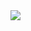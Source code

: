 <img src="https://fustyles.github.io/BlocklyResearch/Dropdown/fuDropdown2Levels_20220830/img/fuDropdown2Level.png">
